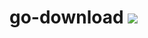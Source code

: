 # go-download [![](https://github.com/skaji/go-download/workflows/test/badge.svg)](https://github.com/skaji/go-download/actions)
